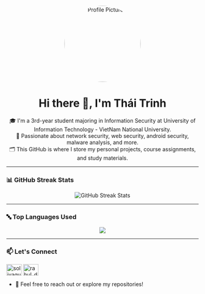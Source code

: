 <div align="center">
  <img src="https://github.com/user-attachments/assets/849d4ad7-b99c-43ab-ab84-cf46a95734dd" alt="Profile Picture" width="200" style="border-radius: 50%;" />
</div>

<h1 align="center">Hi there 👋, I'm Thái Trinh</h1>

<p align="center">
  🎓 I'm a 3rd-year student majoring in Information Security at University of Information Technology - VietNam National University.<br>
  🔐 Passionate about network security, web security, android security, malware analysis, and more.<br>
  🗂️ This GitHub is where I store my personal projects, course assignments, and study materials.
</p>

---

### 📊 GitHub Streak Stats

<p align="center">
  <img src="https://github-readme-streak-stats.herokuapp.com/?user=solivaquaant&theme=algolia" alt="GitHub Streak Stats" />
</p>

---

### 🔤 Top Languages Used

<p align="center">
  <img align="center" src="https://github-readme-stats.vercel.app/api/top-langs?username=solivaquaant&show_icons=true&theme=tokyonight&layout=compact&langs_count=8&card_width=500&text_bold=true" />
</p>

---

### 📫 Let's Connect

<p align="left">
  <a href="https://www.facebook.com/trinh.thai.50364/" target="blank"><img align="center" src="https://raw.githubusercontent.com/rahuldkjain/github-profile-readme-generator/master/src/images/icons/Social/facebook.svg" alt="solivaquaant" height="30" width="40" /></a>
  <a href="https://www.instagram.com/tndt____/" target="blank"><img align="center" src="https://cdn.jsdelivr.net/npm/simple-icons@3.0.1/icons/instagram.svg" alt="rahul_dk_jain" height="30" width="40" /></a>
</p>

- 📧 Feel free to reach out or explore my repositories!

